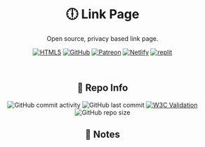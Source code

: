 <h1 align="center">🕕 Link Page</h1>
<p align="center">Open source, privacy based link page.</p>
<p align="center"><a href='https://thefrontlinegenisis.ml/' target="_blank"><img alt='HTML5' src='https://img.shields.io/badge/Preview-100000?style=for-the-badge&logo=HTML5&logoColor=white&labelColor=FF0000&color=FF0000'/></a> <a href='https://github.com/FrontlineGenisis/Link-Page/fork' target="_blank"><img alt='GitHub' src='https://img.shields.io/badge/Fork-100000?style=for-the-badge&logo=GitHub&logoColor=white&labelColor=FF7B00&color=FF7B00'/></a> <a href='https://patreon.com/frontlinegen' target="_blank"><img alt='Patreon' src='https://img.shields.io/badge/Support-100000?style=for-the-badge&logo=Patreon&logoColor=000000&labelColor=F2FF00&color=F2FF00'/></a> <a href='https://app.netlify.com/start/deploy?repository=https://github.com/FrontlineGenisis/Link-Page' target="_blank"><img alt='Netlify' src='https://img.shields.io/badge/Deploy_to Netlify-100000?style=for-the-badge&logo=Netlify&logoColor=white&labelColor=00FF7B&color=00FF7B'/></a> <a href='https://replit.com/github/FrontlineGenisis/Link-Page' target="_blank"><img alt='replit' src='https://img.shields.io/badge/Run_on Replit-100000?style=for-the-badge&logo=replit&logoColor=white&labelColor=0059FF&color=0059FF'/></a></p>
<br>
<h2 align="center">🧠 Repo Info</h2>
<p align="center"><img alt="GitHub commit activity" src="https://img.shields.io/github/commit-activity/w/frontlinegenisis/link-page?color=green&style=for-the-badge"> <img alt="GitHub last commit" src="https://img.shields.io/github/last-commit/frontlinegenisis/link-page?color=green&style=for-the-badge"> <a href="https://validator.nu/?doc=https%3A%2F%2Fthefrontlinegenisis.ml"><img alt="W3C Validation" src="https://img.shields.io/w3c-validation/html?label=validation&style=for-the-badge&targetUrl=https%3A%2F%2Forigin.thefrontlinegenisis.ml%2F"></a> <img alt="GitHub repo size" src="https://img.shields.io/github/repo-size/frontlinegenisis/link-page?color=green&style=for-the-badge">
</p>
<h2 align="center">📝 Notes</h2>
